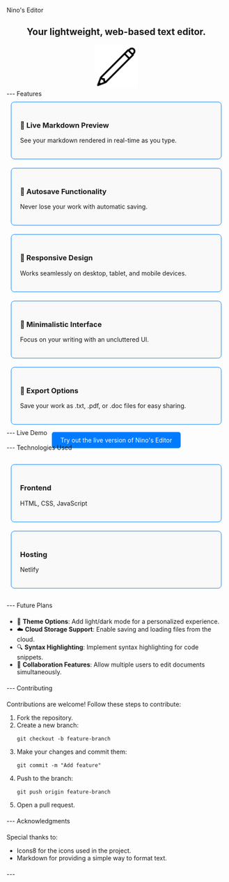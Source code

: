 Nino's Editor
<div align="center">
<h2>Your lightweight, web-based text editor.</h2>
<img src="assets/favicon/web/icons8-pencil-ios-17-outlined-96.png" alt="Nino's Editor" width="100" />
</div>
---
Features
<div style="display: flex; flex-wrap: wrap; justify-content: space-around;">
<div style="flex: 1; min-width: 200px; margin: 10px; padding: 20px; border: 1px solid #007bff; border-radius: 8px; background-color: #f9f9f9;">
<h3>🌟 Live Markdown Preview</h3>
<p>See your markdown rendered in real-time as you type.</p>
</div>
<div style="flex: 1; min-width: 200px; margin: 10px; padding: 20px; border: 1px solid #007bff; border-radius: 8px; background-color: #f9f9f9;">
<h3>💾 Autosave Functionality</h3>
<p>Never lose your work with automatic saving.</p>
</div>
<div style="flex: 1; min-width: 200px; margin: 10px; padding: 20px; border: 1px solid #007bff; border-radius: 8px; background-color: #f9f9f9;">
<h3>📱 Responsive Design</h3>
<p>Works seamlessly on desktop, tablet, and mobile devices.</p>
</div>
<div style="flex: 1; min-width: 200px; margin: 10px; padding: 20px; border: 1px solid #007bff; border-radius: 8px; background-color: #f9f9f9;">
<h3>📝 Minimalistic Interface</h3>
<p>Focus on your writing with an uncluttered UI.</p>
</div>
<div style="flex: 1; min-width: 200px; margin: 10px; padding: 20px; border: 1px solid #007bff; border-radius: 8px; background-color: #f9f9f9;">
<h3>📂 Export Options</h3>
<p>Save your work as .txt, .pdf, or .doc files for easy sharing.</p>
</div>
</div>
---
Live Demo
<div align="center">
<a href="https://your-live-demo-link.com" target="blank" style="padding: 10px 20px; background-color: #007bff; color: white; border-radius: 5px; text-decoration: none;">Try out the live version of Nino's Editor</a>
</div>
---
Technologies Used
<div style="display: flex; flex-wrap: wrap; justify-content: space-around; margin: 20px 0;">
<div style="flex: 1; min-width: 200px; margin: 10px; padding: 20px; border: 1px solid #007bff; border-radius: 8px; background-color: #f9f9f9;">
<h3>Frontend</h3>
<p>HTML, CSS, JavaScript</p>
</div>
<div style="flex: 1; min-width: 200px; margin: 10px; padding: 20px; border: 1px solid #007bff; border-radius: 8px; background-color: #f9f9f9;">
<h3>Hosting</h3>
<p>Netlify</p>
</div>
</div>
---
Future Plans
<div style="margin: 20px 0;">
<ul>
<li>🌈 <strong>Theme Options</strong>: Add light/dark mode for a personalized experience.</li>
<li>☁️ <strong>Cloud Storage Support</strong>: Enable saving and loading files from the cloud.</li>
<li>🔍 <strong>Syntax Highlighting</strong>: Implement syntax highlighting for code snippets.</li>
<li>🤝 <strong>Collaboration Features</strong>: Allow multiple users to edit documents simultaneously.</li>
</ul>
</div>
---
Contributing
<div style="margin: 20px 0;">
<p>Contributions are welcome! Follow these steps to contribute:</p>
<ol>
<li>Fork the repository.</li>
<li>Create a new branch:
<pre><code>git checkout -b feature-branch</code></pre>
</li>
<li>Make your changes and commit them:
<pre><code>git commit -m "Add feature"</code></pre>
</li>
<li>Push to the branch:
<pre><code>git push origin feature-branch</code></pre>
</li>
<li>Open a pull request.</li>
</ol>
</div>
---
Acknowledgments
<div style="margin: 20px 0;">
<p>Special thanks to:</p>
<ul>
<li>Icons8 for the icons used in the project.</li>
<li>Markdown for providing a simple way to format text.</li>
</ul>
</div>
---
